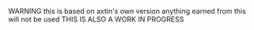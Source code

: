 WARNING this is based on axtin's own version anything earned from this will not be used
THIS IS ALSO A WORK IN PROGRESS
